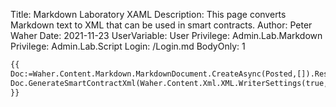 Title: Markdown Laboratory XAML
Description: This page converts Markdown text to XML that can be used in smart contracts.
Author: Peter Waher
Date: 2021-11-23
UserVariable: User
Privilege: Admin.Lab.Markdown
Privilege: Admin.Lab.Script
Login: /Login.md
BodyOnly: 1

```xml
{{
Doc:=Waher.Content.Markdown.MarkdownDocument.CreateAsync(Posted,[]).Result;
Doc.GenerateSmartContractXml(Waher.Content.Xml.XML.WriterSettings(true,true)).Result
}}
```